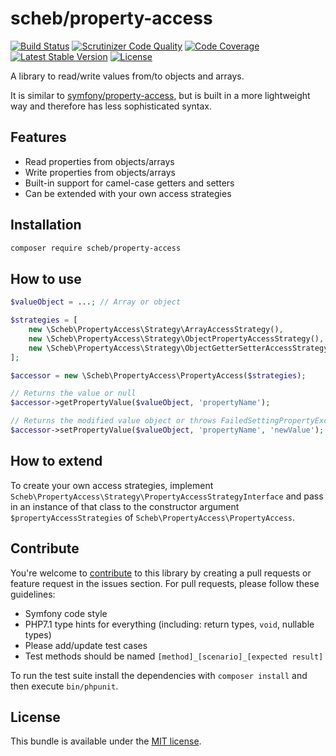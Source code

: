 scheb/property-access
=====================

[![Build Status](https://travis-ci.org/scheb/property-access.svg?branch=master)](https://travis-ci.org/scheb/property-access)
[![Scrutinizer Code Quality](https://scrutinizer-ci.com/g/scheb/property-access/badges/quality-score.png?b=master)](https://scrutinizer-ci.com/g/scheb/property-access/?branch=master)
[![Code Coverage](https://scrutinizer-ci.com/g/scheb/property-access/badges/coverage.png?b=master)](https://scrutinizer-ci.com/g/scheb/property-access/?branch=master)
[![Latest Stable Version](https://poser.pugx.org/scheb/property-access/v/stable.svg)](https://packagist.org/packages/scheb/property-access)
[![License](https://poser.pugx.org/scheb/property-access/license.svg)](https://packagist.org/packages/scheb/property-access)

A library to read/write values from/to objects and arrays.

It is similar to [symfony/property-access](https://github.com/symfony/property-access), but is built in a more
lightweight way and therefore has less sophisticated syntax. 

Features
--------

- Read properties from objects/arrays
- Write properties from objects/arrays
- Built-in support for camel-case getters and setters
- Can be extended with your own access strategies

Installation
------------

```bash
composer require scheb/property-access
```

How to use
----------

```php
$valueObject = ...; // Array or object

$strategies = [
    new \Scheb\PropertyAccess\Strategy\ArrayAccessStrategy(),
    new \Scheb\PropertyAccess\Strategy\ObjectPropertyAccessStrategy(),
    new \Scheb\PropertyAccess\Strategy\ObjectGetterSetterAccessStrategy(),
];

$accessor = new \Scheb\PropertyAccess\PropertyAccess($strategies);

// Returns the value or null
$accessor->getPropertyValue($valueObject, 'propertyName');

// Returns the modified value object or throws FailedSettingPropertyException
$accessor->setPropertyValue($valueObject, 'propertyName', 'newValue');
```

How to extend
-------------

To create your own access strategies, implement `Scheb\PropertyAccess\Strategy\PropertyAccessStrategyInterface` and
pass in an instance of that class to the constructor argument `$propertyAccessStrategies` of
`Scheb\PropertyAccess\PropertyAccess`.

Contribute
----------
You're welcome to [contribute](https://github.com/scheb/property-access/graphs/contributors) to this library by
creating a pull requests or feature request in the issues section. For pull requests, please follow these guidelines:

- Symfony code style
- PHP7.1 type hints for everything (including: return types, `void`, nullable types)
- Please add/update test cases
- Test methods should be named `[method]_[scenario]_[expected result]`

To run the test suite install the dependencies with `composer install` and then execute `bin/phpunit`.

License
-------
This bundle is available under the [MIT license](LICENSE).
